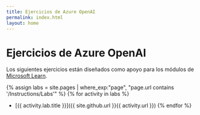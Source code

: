 ```yaml
---
title: Ejercicios de Azure OpenAI
permalink: index.html
layout: home
---
```


# Ejercicios de Azure OpenAI

Los siguientes ejercicios están diseñados como apoyo para los módulos de [Microsoft Learn](https://learn.microsoft.com/training/browse/?terms=OpenAI).


{% assign labs = site.pages | where_exp:"page", "page.url contains '/Instructions/Labs'" %} {% for activity in labs  %}
- [{{ activity.lab.title }}]({{ site.github.url }}{{ activity.url }}) {% endfor %}

